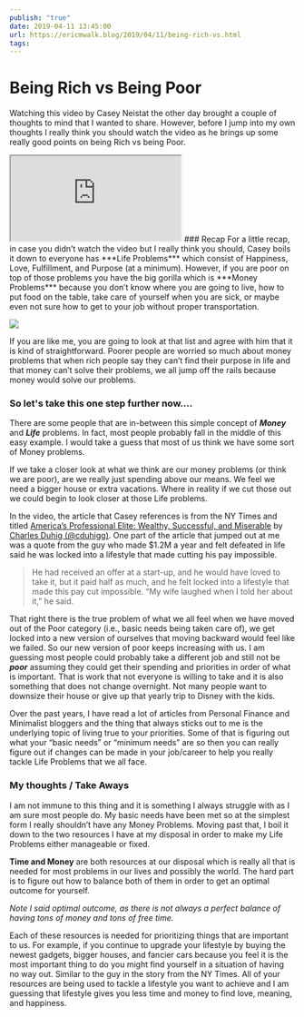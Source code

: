 ```yaml
---
publish: "true"
date: 2019-04-11 13:45:00
url: https://ericmwalk.blog/2019/04/11/being-rich-vs.html
tags: 
---
```


# Being Rich vs Being Poor


Watching this video by Casey Neistat the other day brought a couple of thoughts to mind that I wanted to share. However, before I jump into my own thoughts I really think you should watch the video as he brings up some really good points on being Rich vs being Poor.

<iframe src="https://www.youtube.com/embed/ROfBLx6bLZI">
</iframe>
### Recap
For a little recap, in case you didn’t watch the video but I really think you should, Casey boils it down to everyone has ***Life Problems*** which consist of Happiness, Love, Fulfillment, and Purpose (at a minimum). However, if you are poor on top of those problems you have the big gorilla which is ***Money Problems*** because you don’t know where you are going to live, how to put food on the table, take care of yourself when you are sick, or maybe even not sure how to get to your job without proper transportation.


![](https://ericmwalk.blog/uploads/2021/bfdfb325c4.png)

If you are like me, you are going to look at that list and agree with him that it is kind of straightforward. Poorer people are worried so much about money problems that when rich people say they can’t find their purpose in life and that money can’t solve their problems, we all jump off the rails because money would solve our problems. 

### So let's take this one step further now….
There are some people that are in-between this simple concept of ***Money*** and ***Life*** problems. In fact, most people probably fall in the middle of this easy example. I would take a guess that most of us think we have some sort of Money problems.

If we take a closer look at what we think are our money problems (or think we are poor), are we really just spending above our means. We feel we need a bigger house or extra vacations. Where in reality if we cut those out we could begin to look closer at those Life problems.

In the video, the article that Casey references is from the NY Times and titled [America’s Professional Elite: Wealthy, Successful, and Miserable](https://www.nytimes.com/interactive/2019/02/21/magazine/elite-professionals-jobs-happiness.html) by [Charles Duhig (@cduhigg)](https://twitter.com/cduhigg). One part of the article that jumped out at me was a quote from the guy who made $1.2M a year and felt defeated in life said he was locked into a lifestyle that made cutting his pay impossible.

>He had received an offer at a start-up, and he would have loved to take it, but it paid half as much, and he felt locked into a lifestyle that made this pay cut impossible. “My wife laughed when I told her about it,” he said.

That right there is the true problem of what we all feel when we have moved out of the Poor category (i.e., basic needs being taken care of), we get locked into a new version of ourselves that moving backward would feel like we failed. So our new version of poor keeps increasing with us. I am guessing most people could probably take a different job and still not be ***poor*** assuming they could get their spending and priorities in order of what is important. That is work that not everyone is willing to take and it is also something that does not change overnight. Not many people want to downsize their house or give up that yearly trip to Disney with the kids.

Over the past years, I have read a lot of articles from Personal Finance and Minimalist bloggers and the thing that always sticks out to me is the underlying topic of living true to your priorities. Some of that is figuring out what your “basic needs” or “minimum needs” are so then you can really figure out if changes can be made in your job/career to help you really tackle Life Problems that we all face. 

### My thoughts / Take Aways
I am not immune to this thing and it is something I always struggle with as I am sure most people do. My basic needs have been met so at the simplest form I really shouldn’t have any Money Problems. Moving past that, I boil it down to the two resources I have at my disposal in order to make my Life Problems either manageable or fixed. 

**Time and Money** are both resources at our disposal which is really all that is needed for most problems in our lives and possibly the world. The hard part is to figure out how to balance both of them in order to get an optimal outcome for yourself. 

*Note I said optimal outcome, as there is not always a perfect balance of having tons of money and tons of free time.*

Each of these resources is needed for prioritizing things that are important to us. For example, if you continue to upgrade your lifestyle by buying the newest gadgets, bigger houses, and fancier cars because you feel it is the most important thing to do you might find yourself in a situation of having no way out. Similar to the guy in the story from the NY Times. All of your resources are being used to tackle a lifestyle you want to achieve and I am guessing that lifestyle gives you less time and money to find love, meaning, and happiness.

